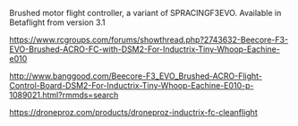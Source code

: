 Brushed motor flight controller, a variant of SPRACINGF3EVO. Available in Betaflight from version 3.1

https://www.rcgroups.com/forums/showthread.php?2743632-Beecore-F3-EVO-Brushed-ACRO-FC-with-DSM2-For-Inductrix-Tiny-Whoop-Eachine-e010

http://www.banggood.com/Beecore-F3_EVO_Brushed-ACRO-Flight-Control-Board-DSM2-For-Inductrix-Tiny-Whoop-Eachine-E010-p-1089021.html?rmmds=search

https://droneproz.com/products/droneproz-inductrix-fc-cleanflight


